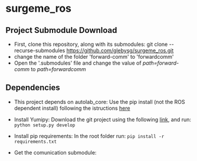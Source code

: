 # surgeme_ros
## Project Submodule Download
* First, clone this repository, along with its submodules:
git clone --recurse-submodules https://github.com/glebysg/surgeme_ros.git
* change the name of the folder 'forward-comm' to 'forwardcomm'
* Open the '.submodules' file and change the value of <em>path=forward-comm</em> to <em>path=forwardcomm</em> 

## Dependencies

* This project depends on autolab_core:
Use the pip install (not the ROS dependent install) following the istructions [here](https://berkeleyautomation.github.io/autolab_core/install/install.html)

* Install Yumipy:
Download the git project using the following [link](https://github.com/BerkeleyAutomation/yumipy.git), and run:
`python setup.py develop`

* Install pip requirements:
In the root folder run: `pip install -r requirements.txt`

* Get the comunication submodule:


